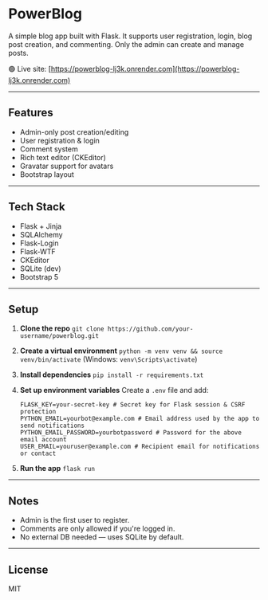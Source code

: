 # PowerBlog

A simple blog app built with Flask. It supports user registration, login, blog post creation, and commenting. Only the admin can create and manage posts.

🟢 Live site: [https://powerblog-lj3k.onrender.com](https://powerblog-lj3k.onrender.com)

---

## Features

* Admin-only post creation/editing
* User registration & login
* Comment system
* Rich text editor (CKEditor)
* Gravatar support for avatars
* Bootstrap layout

---

## Tech Stack

* Flask + Jinja
* SQLAlchemy
* Flask-Login
* Flask-WTF
* CKEditor
* SQLite (dev)
* Bootstrap 5

---

## Setup

1. **Clone the repo**
   `git clone https://github.com/your-username/powerblog.git`

2. **Create a virtual environment**
   `python -m venv venv && source venv/bin/activate`
   (Windows: `venv\Scripts\activate`)

3. **Install dependencies**
   `pip install -r requirements.txt`

4. **Set up environment variables**
   Create a `.env` file and add:

   ```
   FLASK_KEY=your-secret-key # Secret key for Flask session & CSRF protection
   PYTHON_EMAIL=yourbot@example.com # Email address used by the app to send notifications
   PYTHON_EMAIL_PASSWORD=yourbotpassword # Password for the above email account
   USER_EMAIL=youruser@example.com # Recipient email for notifications or contact

   ```

5. **Run the app**
   `flask run`

---

## Notes

* Admin is the first user to register.
* Comments are only allowed if you're logged in.
* No external DB needed — uses SQLite by default.

---

## License

MIT
